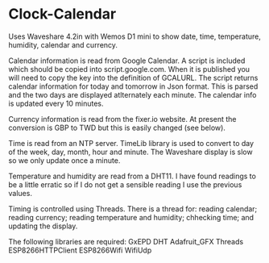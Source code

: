 # Clock-Calendar
Uses Waveshare 4.2in with Wemos D1 mini to show date, time, temperature,
humidity, calendar and currency.

Calendar information is read from Google Calendar. A script is included which should
be copied into script.google.com. When it is published you will need to copy the key
into the definition of GCALURL. The script returns calendar information for today and
tomorrow in Json format. This is parsed and the two days are displayed atlternately
each minute. The calendar info is updated every 10 minutes.

Currency information is read from the fixer.io website. At present the conversion is
GBP to TWD but this is easily changed (see below).

Time is read from an NTP server. TimeLib library is used to convert to day of the week,
day, month, hour and minute. The Waveshare display is slow so we only update once a minute.

Temperature and humidity are read from a DHT11. I have found readings to be a little
erratic so if I do not get a sensible reading I use the previous values.

Timing is controlled using Threads. There is a thread for: reading calendar; reading currency;
reading temperature and humidity; chhecking time; and updating the display.

The following libraries are required:
GxEPD
DHT
Adafruit_GFX
Threads
ESP8266HTTPClient
ESP8266Wifi
WifiUdp

